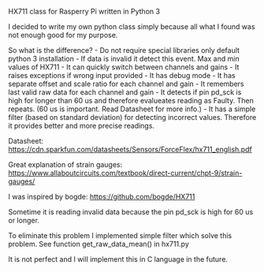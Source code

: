 HX711 class for Rasperry Pi written in Python 3


I decided to write my own python class simply because all what I found was not enough good for my purpose.

So what is the difference?
	- Do not require special libraries only default python 3 installation
	- If data is invalid it detect this event. Max and min values of HX711
	- It can quickly switch between channels and gains
	- It raises exceptions if wrong input provided
	- It has debug mode
	- It has separate offset and scale ratio for each channel and gain
	- It remembers last valid raw data for each channel and gain
	- It detects if pin pd_sck is high for longer than 60 us and therefore evalueates reading as Faulty. Then repeats. (60 us is important. Read Datasheet for more info.)
	- It has a simple filter (based on standard deviation) for detecting incorrect values. Therefore it provides better and more precise readings.

Datasheet: https://cdn.sparkfun.com/datasheets/Sensors/ForceFlex/hx711_english.pdf

Great explanation of strain gauges: https://www.allaboutcircuits.com/textbook/direct-current/chpt-9/strain-gauges/

I was inspired by bogde: https://github.com/bogde/HX711

Sometime it is reading invalid data because the pin pd_sck is high for 60 us or longer.

To eliminate this problem I implemented simple filter which solve this problem.
See function get_raw_data_mean() in hx711.py

It is not perfect and I will implement this in C language in the future.

